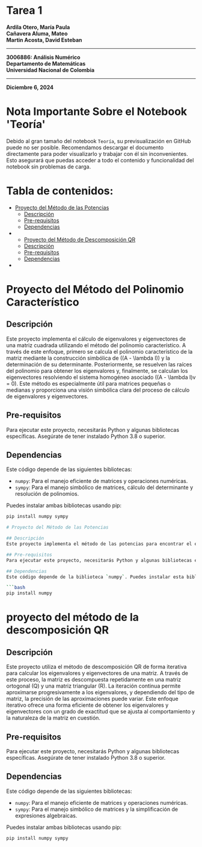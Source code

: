 # Tarea 1

**Ardila Otero, María Paula**  
**Cañavera Aluma, Mateo**  
**Martin Acosta, David Esteban**  


---

**3006886: Análisis Numérico**  
**Departamento de Matemáticas**  
**Universidad Nacional de Colombia**

---

**Diciembre 6, 2024**

# Nota Importante Sobre el Notebook 'Teoría'
Debido al gran tamaño del notebook `Teoría`, su previsualización en GitHub puede no ser posible. Recomendamos descargar el documento directamente para poder visualizarlo y trabajar con él sin inconvenientes. Esto asegurará que puedas acceder a todo el contenido y funcionalidad del notebook sin problemas de carga.


# Tabla de contenidos:
- [Proyecto del Método de las Potencias](#proyecto-del-método-de-las-potencias)
  - [Descripción](#descripción)
  - [Pre-requisitos](#pre-requisitos)
  - [Dependencias](#dependencias)
- - [Proyecto del Método de Descomposición QR](#proyecto-del-método-de-la-descomposición-QR)
  - [Descripción](#descripción)
  - [Pre-requisitos](#pre-requisitos)
  - [Dependencias](#dependencias)
- 

# Proyecto del Método del Polinomio Característico

## Descripción
Este proyecto implementa el cálculo de eigenvalores y eigenvectores de una matriz cuadrada utilizando el método del polinomio característico. A través de este enfoque, primero se calcula el polinomio característico de la matriz mediante la construcción simbólica de \((A - \lambda I)\) y la determinación de su determinante. Posteriormente, se resuelven las raíces del polinomio para obtener los eigenvalores y, finalmente, se calculan los eigenvectores resolviendo el sistema homogéneo asociado \((A - \lambda I)v = 0\). Este método es especialmente útil para matrices pequeñas o medianas y proporciona una visión simbólica clara del proceso de cálculo de eigenvalores y eigenvectores.

## Pre-requisitos
Para ejecutar este proyecto, necesitarás Python y algunas bibliotecas específicas. Asegúrate de tener instalado Python 3.8 o superior.

## Dependencias

Este código depende de las siguientes bibliotecas:

- `numpy`: Para el manejo eficiente de matrices y operaciones numéricas.
- `sympy`: Para el manejo simbólico de matrices, cálculo del determinante y resolución de polinomios.

Puedes instalar ambas bibliotecas usando pip:

```bash
pip install numpy sympy

# Proyecto del Método de las Potencias

## Descripción
Este proyecto implementa el método de las potencias para encontrar el eigenvalor dominante y su correspondiente eigenvector de una matriz diagonalizable cuadrada. Es una herramienta útil en álgebra lineal para estudiar matrices y sus propiedades espectrales.

## Pre-requisitos
Para ejecutar este proyecto, necesitarás Python y algunas bibliotecas específicas. Asegúrate de tener instalado Python 3.8 o superior.

## Dependencias
Este código depende de la biblioteca `numpy`. Puedes instalar esta biblioteca usando pip:

```bash
pip install numpy
```

# proyecto del método de la descomposición QR

## Descripción
Este proyecto utiliza el método de descomposición QR de forma iterativa para calcular los eigenvalores y eigenvectores de una matriz. A través de este proceso, la matriz es descompuesta repetidamente en una matriz ortogonal (Q) y una matriz triangular (R). La iteración continua permite aproximarse progresivamente a los eigenvalores, y dependiendo del tipo de matriz, la precisión de las aproximaciones puede variar. Este enfoque iterativo ofrece una forma eficiente de obtener los eigenvalores y eigenvectores con un grado de exactitud que se ajusta al comportamiento y la naturaleza de la matriz en cuestión.

## Pre-requisitos
Para ejecutar este proyecto, necesitarás Python y algunas bibliotecas específicas. Asegúrate de tener instalado Python 3.8 o superior.


## Dependencias

Este código depende de las siguientes bibliotecas:

- `numpy`: Para el manejo eficiente de matrices y operaciones numéricas.
- `sympy`: Para el manejo simbólico de matrices y la simplificación de expresiones algebraicas.

Puedes instalar ambas bibliotecas usando pip:

```bash
pip install numpy sympy
```

